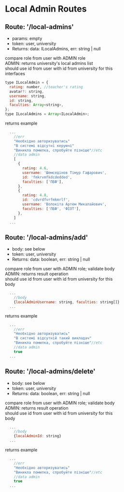 <h1>Local Admin Routes</h1>

## <h2>Route: '/local-admins'</h2>

- params: empty
- token: user, university
- Returns: data: ILocalAdmins, err: string | null

<div>compare role from user with ADMIN role<br/>
ADMIN: returns university's local admins list<br/>
should use id from user with id from university for this<br/></div>
<span>interfaces</span>

```javascript
type ILocalAdmin = {
  rating: number, //teacher's rating
  avatar?: string,
  username: string,
  id: string,
  faculties: Array<string>,
};
type ILocalAdmins = Array<ILocalAdmin>;
```

<span>returns example</span>

```javascript
  ...
    //err
    "Необхідно авторизуватись"
    "В системі відсутні керуючі"
    "Виникла помилка, спробуйте пізніше"//etc
    //data admin
    [
      {
        rating: 4.6,
        username: 'Шемседінов Тімур Гафарович',
        id: 'fmkrvmfkdcdedded',
        faculties: ['ПБФ'],
      },
      {
        rating: 4.8,
        id: 'cdvrdfvrfmkmrlf',
        username: 'Волокіта Артем Микалайович',
        faculties: ['ПБФ', 'ФІОТ'],
      },
    ]
  ...
```

## <h2>Route: '/local-admins/add'</h2>

- body: see below
- token: user, university
- Returns: data: boolean, err: string | null

<div>compare role from user with ADMIN role; validate body<br/>
ADMIN: returns result operation<br/>
should use id from user with id from university for this<br/></div>
<span>body</span>

```javascript
  ...
    //body
    {localAdminUsername: string, faculties: string[]}
  ...
```

<span>returns example</span>

```javascript
  ...
    //err
    "Необхідно авторизуватись"
    "В системі відсутній такий викладач"
    "Виникла помилка, спробуйте пізніше"//etc
    //data admin
    true
  ...
```

## <h2>Route: '/local-admins/delete'</h2>

- body: see below
- token: user, university
- Returns: data: boolean, err: string | null

<div>compare role from user with ADMIN role; validate body<br/>
ADMIN: returns result operation<br/>
should use id from user with id from university for this<br/></div>
<span>body</span>

```javascript
  ...
    //body
    {localAdminId: string}
  ...
```

<span>returns example</span>

```javascript
  ...
    //err
    "Необхідно авторизуватись"
    "Виникла помилка, спробуйте пізніше"//etc
    //data admin
    true
  ...
```
